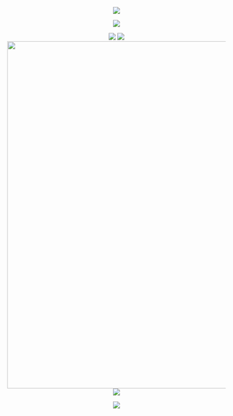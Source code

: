 <!-- https://github.com/kyechan99/capsule-render -->
<p align="center">
<img src="https://capsule-render.vercel.app/api?type=waving&color=timeGradient&height=260&&section=header&text=HI%20THERE&fontSize=90&fontAlign=50&fontAlignY=28&desc=I%20am%20Frankkkkk%F0%9F%98%81&descAlign=50&descSize=30&descAlignY=56&animation=twinkling" />
</p>

<!-- https://github.com/DenverCoder1/readme-typing-svg -->
<p align="center">
<img src="https://readme-typing-svg.demolab.com?font=Orbitron&size=25&pause=1000&center=true&vCenter=true&random=false&width=600&lines=Welcome+to+my+GitHub+profile+page!;I+am+super+obsessed+with+AI4Science!" />
</p>

<p align="center">
<picture>
  <source
    srcset="https://github-readme-stats-one-iota-82.vercel.app/api?username=FrankFeng-23&show_icons=true&role=OWNER,COLLABORATOR,ORGANIZATION_MEMBER&hide_border=true&line_height=24&theme=dark"
    media="(prefers-color-scheme: dark)"
  />
  <img src="https://github-readme-stats-one-iota-82.vercel.app/api?username=FrankFeng-23&show_icons=true&role=OWNER,COLLABORATOR,ORGANIZATION_MEMBER&hide_border=true&line_height=24" />
</picture>
<picture>
  <source
    srcset="https://github-readme-stats-one-iota-82.vercel.app/api/top-langs/?username=FrankFeng-23&role=OWNER,COLLABORATOR,ORGANIZATION_MEMBER&layout=compact&hide_border=true&langs_count=8&theme=dark"
    media="(prefers-color-scheme: dark)"
  />
  <img src="https://github-readme-stats-one-iota-82.vercel.app/api/top-langs/?username=FrankFeng-23&role=OWNER,COLLABORATOR,ORGANIZATION_MEMBER&layout=compact&hide_border=true&langs_count=8" />
</picture>
<br/>
<!-- https://github.com/Ashutosh00710/github-readme-activity-graph -->
<img width="800" src="https://github-readme-activity-graph.vercel.app/graph?username=FrankFeng-23&theme=github-compact&hide_border=true&area=true" />
<br/>
<!-- https://github.com/LelouchFR/skill-icons -->
<img align="center" src="https://go-skill-icons.vercel.app/api/icons?i=py,rust,matlab,r,cpp,pytorch,azure,flutter,unreal,html,css,js,docker,linux">
</p>

<p align="center">
<a href="https://github.com/FrankFeng-23"><img src="https://komarev.com/ghpvc/?username=FrankFeng-23&abbreviated=true&color=yellow" ></a>
</p>
